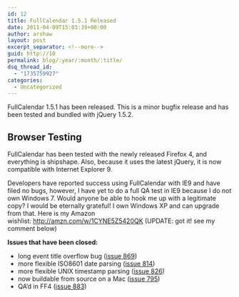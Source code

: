```yaml
---
id: 12
title: FullCalendar 1.5.1 Released
date: 2011-04-09T15:03:39+00:00
author: arshaw
layout: post
excerpt_separator: <!--more-->
guid: http://10
permalink: blog/:year/:month/:title/
dsq_thread_id:
  - "1735759927"
categories:
  - Uncategorized
---
```

<div style="margin: 1em 0; text-align: left;">
  FullCalendar 1.5.1 has been released. This is a minor bugfix release and has been tested and bundled with jQuery 1.5.2.<!--more-->
</div>

<div>
  <!--BLOG_SUMMARY_END-->
</div>

<h2 style="text-align: left;">
  Browser Testing
</h2>

<div style="margin: 1em 0; text-align: left;">
  FullCalendar has been tested with the newly released Firefox 4, and everything is shipshape. Also, because it uses the latest jQuery, it is now compatible with Internet Explorer 9.
</div>

<div style="margin: 1em 0; text-align: left;">
  <p>
    Developers have reported success using FullCalendar with IE9 and have filed no bugs, however, I have yet to do a full QA test in IE9 because I do not own Windows 7. Would anyone be able to hook me up with a legitimate copy? I would be eternally grateful! I own Windows XP and can upgrade from that. Here is my Amazon wishlist: <a title="" href="http://amzn.com/w/1CYNE5Z5420QK" target="_blank">http://amzn.com/w/1CYNE5Z5420QK</a> (UPDATE: got it! see my comment below)
  </p>
  
  <p>
    <strong>Issues that have been closed:</strong>
  </p>
  
  <ul>
    <li>
      long event title overflow bug (<a title="" href="http://code.google.com/p/fullcalendar/issues/detail?id=869" target="_blank">issue 869</a>)
    </li>
    <li>
      more flexible ISO8601 date parsing (<a title="" href="http://code.google.com/p/fullcalendar/issues/detail?id=814" target="_blank">issue 814</a>)
    </li>
    <li>
      more flexible UNIX timestamp parsing (<a title="" href="http://code.google.com/p/fullcalendar/issues/detail?id=826" target="_blank">issue 826</a>)
    </li>
    <li>
      now buildable from source on a Mac (<a title="" href="http://code.google.com/p/fullcalendar/issues/detail?id=795" target="_blank">issue 795</a>)
    </li>
    <li>
      QA&#8217;d in FF4 (<a title="" href="http://code.google.com/p/fullcalendar/issues/detail?id=883" target="_blank">issue 883</a>)
    </li>
  </ul>
</div>